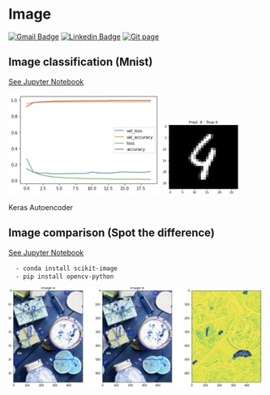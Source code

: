 # Image
[![Gmail Badge](https://img.shields.io/badge/Gmail-d14836?style=flat-square&logo=Gmail&logoColor=white&link=mailto:reejugn.kim@gmail.com)](mailto:reejung.kim@gmail.com) 
[![Linkedin Badge](https://img.shields.io/badge/-LinkedIn-blue?style=flat-square&logo=Linkedin&logoColor=white&link=www.linkedin.com/in/reejungkim/)](https://www.linkedin.com/in/reejungkim/) 
[![Git page](http://img.shields.io/badge/-Portfolio-black?style=flat-square&logo=github&link=https://reejungkim.github.io/)](https://reejungkim.github.io/)


## Image classification (Mnist)
[See Jupyter Notebook](Mnist.ipynb)

<img src="/img/eval.png" height="200" width="300">

<img src="/img/false prediction.png" height="150" width="150">




Keras
Autoencoder

## Image comparison (Spot the difference)
[See Jupyter Notebook](image%20comparison.ipynb)
```
  - conda install scikit-image
  - pip install opencv-python
```
<img src="/img/img_spot_difference.png" height="200" width="500">

